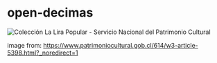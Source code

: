 # open-decimas

![Colección La Lira Popular - Servicio Nacional del Patrimonio Cultural](https://user-images.githubusercontent.com/61199264/103969615-34d3bf00-515e-11eb-8a62-e6c0fb96e760.png)

image from: https://www.patrimoniocultural.gob.cl/614/w3-article-5398.html?_noredirect=1
